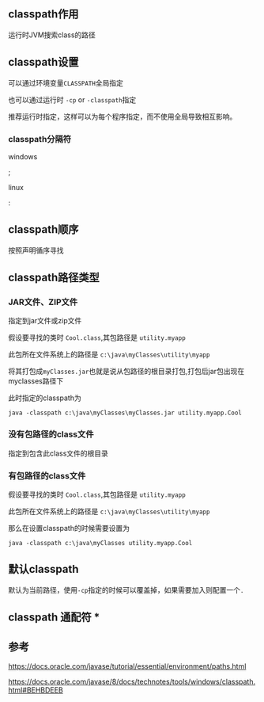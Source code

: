 ## classpath作用

运行时JVM搜索class的路径



## classpath设置

可以通过环境变量`CLASSPATH`全局指定

也可以通过运行时 `-cp` or `-classpath`指定



推荐运行时指定，这样可以为每个程序指定，而不使用全局导致相互影响。

### classpath分隔符

windows

;

linux

:

## classpath顺序

按照声明循序寻找



## classpath路径类型



### JAR文件、ZIP文件

指定到jar文件或zip文件

假设要寻找的类时 `Cool.class`,其包路径是 `utility.myapp`

此包所在文件系统上的路径是 `c:\java\myClasses\utility\myapp`

将其打包成`myClasses.jar`也就是说从包路径的根目录打包,打包后jar包出现在myclasses路径下

此时指定的classpath为

`java -classpath c:\java\myClasses\myClasses.jar utility.myapp.Cool`



### 没有包路径的class文件

指定到包含此class文件的根目录

### 有包路径的class文件

假设要寻找的类时 `Cool.class`,其包路径是 `utility.myapp`

此包所在文件系统上的路径是 `c:\java\myClasses\utility\myapp`

那么在设置classpath的时候需要设置为

`java -classpath c:\java\myClasses utility.myapp.Cool`



## 默认classpath

默认为当前路径，使用`-cp`指定的时候可以覆盖掉，如果需要加入则配置一个`.`





## classpath 通配符 *



## 参考



https://docs.oracle.com/javase/tutorial/essential/environment/paths.html

https://docs.oracle.com/javase/8/docs/technotes/tools/windows/classpath.html#BEHBDEEB